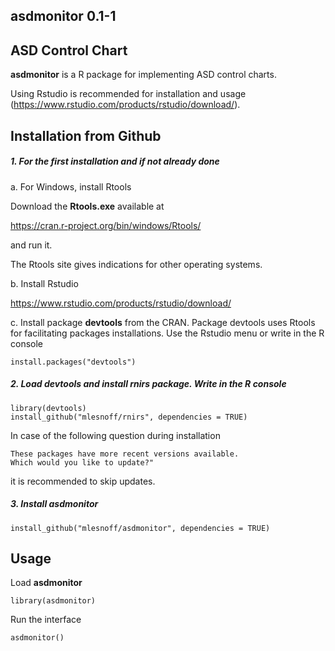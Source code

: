 ## asdmonitor 0.1-1  
## ASD Control Chart 

**asdmonitor** is a R package for implementing ASD control charts.

Using Rstudio is recommended for installation and usage (https://www.rstudio.com/products/rstudio/download/).

## Installation from Github

##### 1. For the first installation and if not already done

a. For Windows, install Rtools

Download the **Rtools.exe** available at

https://cran.r-project.org/bin/windows/Rtools/

and run it.

The Rtools site gives indications for other operating systems. 

b. Install Rstudio

https://www.rstudio.com/products/rstudio/download/

c. Install package **devtools**  from the CRAN. Package devtools uses Rtools for facilitating packages installations. Use the Rstudio menu or write in the R console

```{r}
install.packages("devtools")
```
##### 2. Load **devtools** and install **rnirs** package. Write in the R console

```{r}
library(devtools)
install_github("mlesnoff/rnirs", dependencies = TRUE)
```

In case of the following question during installation
```{r}
These packages have more recent versions available.
Which would you like to update?"
```
it is recommended to skip updates.

##### 3. Install **asdmonitor**

```{r}
install_github("mlesnoff/asdmonitor", dependencies = TRUE)
```

## Usage 

Load **asdmonitor**

```{r}
library(asdmonitor)
```
Run the interface

```{r}
asdmonitor()
```






